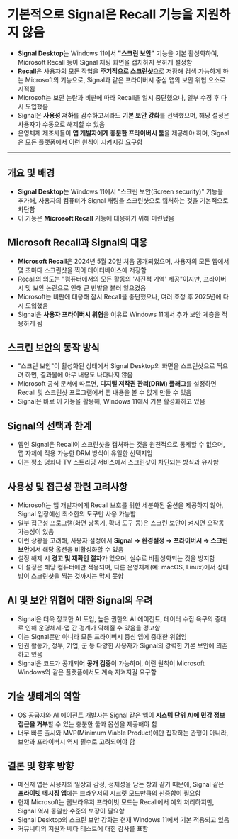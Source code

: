 # 기본적으로 Signal은 Recall 기능을 지원하지 않음


* **Signal Desktop**는 Windows 11에서 **"스크린 보안"** 기능을 기본 활성화하여, Microsoft Recall 등이 Signal 채팅 화면을 캡처하지 못하게 설정함
* **Recall**은 사용자의 모든 작업을 **주기적으로 스크린샷**으로 저장해 검색 가능하게 하는 Microsoft의 기능으로, Signal과 같은 프라이버시 중심 앱의 보안 위협 요소로 지적됨
* Microsoft는 보안 논란과 비판에 따라 Recall을 일시 중단했으나, 일부 수정 후 다시 도입했음
* Signal은 **사용성 저하**를 감수하고서라도 **기본 보안 강화**를 선택했으며, 해당 설정은 사용자가 수동으로 해제할 수 있음
* 운영체제 제조사들이 **앱 개발자에게 충분한 프라이버시 툴**을 제공해야 하며, Signal은 모든 플랫폼에서 이런 원칙이 지켜지길 요구함

---

개요 및 배경
-------

* **Signal Desktop**는 Windows 11에서 "스크린 보안(Screen security)" 기능을 추가해, 사용자의 컴퓨터가 Signal 채팅을 스크린샷으로 캡처하는 것을 기본적으로 차단함
* 이 기능은 **Microsoft Recall** 기능에 대응하기 위해 마련됐음

Microsoft Recall과 Signal의 대응
----------------------------

* **Microsoft Recall**은 2024년 5월 20일 처음 공개되었으며, 사용자의 모든 앱에서 몇 초마다 스크린샷을 찍어 데이터베이스에 저장함
* Recall의 의도는 "컴퓨터에서의 모든 활동의 '사진적 기억' 제공"이지만, 프라이버시 및 보안 논란으로 인해 큰 반발을 불러 일으켰음
* Microsoft는 비판에 대응해 잠시 Recall을 중단했으나, 여러 조정 후 2025년에 다시 도입했음
* Signal은 **사용자 프라이버시 위협**을 이유로 Windows 11에서 추가 보안 계층을 적용하게 됨

스크린 보안의 동작 방식
-------------

* "스크린 보안"이 활성화된 상태에서 Signal Desktop의 화면을 스크린샷으로 찍으려 하면, 결과물에 아무 내용도 나타나지 않음
* Microsoft 공식 문서에 따르면, **디지털 저작권 관리(DRM) 플래그**를 설정하면 Recall 및 스크린샷 프로그램에서 앱 내용을 볼 수 없게 만들 수 있음
* Signal은 바로 이 기능을 활용해, Windows 11에서 기본 활성화하고 있음

Signal의 선택과 한계
--------------

* 앱인 Signal은 Recall이 스크린샷을 캡처하는 것을 원천적으로 통제할 수 없으며, 앱 자체에 적용 가능한 DRM 방식이 유일한 선택지임
* 이는 평소 영화나 TV 스트리밍 서비스에서 스크린샷이 차단되는 방식과 유사함

사용성 및 접근성 관련 고려사항
-----------------

* Microsoft는 앱 개발자에게 Recall 보호를 위한 세분화된 옵션을 제공하지 않아, Signal 입장에선 최소한의 도구만 사용 가능함
* 일부 접근성 프로그램(화면 낭독기, 확대 도구 등)은 스크린 보안이 켜지면 오작동 가능성이 있음
* 이런 상황을 고려해, 사용자 설정에서 **Signal → 환경설정 → 프라이버시 → 스크린 보안**에서 해당 옵션을 비활성화할 수 있음
* 설정 해제 시 **경고 및 재확인 절차**가 있으며, 실수로 비활성화되는 것을 방지함
* 이 설정은 해당 컴퓨터에만 적용되며, 다른 운영체제(예: macOS, Linux)에서 상대방이 스크린샷을 찍는 것까지는 막지 못함

AI 및 보안 위협에 대한 Signal의 우려
-------------------------

* Signal은 더욱 정교한 AI 도입, 높은 권한의 AI 에이전트, 데이터 수집 욕구의 증대로 인해 운영체제-앱 간 경계가 약해질 수 있음을 경고함
* 이는 Signal뿐만 아니라 모든 프라이버시 중심 앱에 중대한 위협임
* 인권 활동가, 정부, 기업, 군 등 다양한 사용자가 Signal의 강력한 기본 보안에 의존하고 있음
* Signal은 코드가 공개되어 **공개 검증**이 가능하며, 이런 원칙이 Microsoft Windows와 같은 플랫폼에서도 계속 지켜지길 요구함

기술 생태계의 역할
----------

* OS 공급자와 AI 에이전트 개발사는 Signal 같은 앱이 **시스템 단위 AI에 민감 정보 접근을 거부**할 수 있는 충분한 툴과 옵션을 제공해야 함
* 너무 빠른 출시와 MVP(Minimum Viable Product)에만 집착하는 관행이 아니라, 보안과 프라이버시 역시 필수로 고려되어야 함

결론 및 향후 방향
----------

* 메신저 앱은 사용자의 일상과 감정, 정체성을 담는 창과 같기 때문에, Signal 같은 **프라이빗 메시징 앱**에는 브라우저의 시크릿 모드만큼의 신중함이 필요함
* 현재 Microsoft는 웹브라우저 프라이빗 모드는 Recall에서 예외 처리하지만, Signal 역시 동일한 수준의 보장이 필요함
* Signal Desktop의 스크린 보안 강화는 현재 Windows 11에서 기본 적용되고 있음
* 커뮤니티의 지원과 베타 테스트에 대한 감사를 표함
